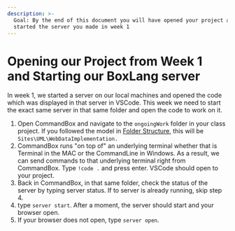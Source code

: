 ```yaml
---
description: >-
  Goal: By the end of this document you will have opened your project and
  started the server you made in week 1
---
```


# Opening our Project from Week 1 and Starting our BoxLang server

In week 1, we started a server on our local machines and opened the code which was displayed in that server in VSCode. This week we need to start the exact same server in that same folder and open the code to work on it.&#x20;

1. Open CommandBox and navigate to the `ongoingWork` folder in your class project. If you followed the model in [Folder Structure](../week-1-software-and-setup/folder-structure.md), this will be `Sites\UML\WebDataImplementation.`&#x20;
2. CommandBox runs "on top of" an underlying terminal whether that is Terminal in the MAC or the CommandLine in Windows. As a result, we can send commands to that underlying terminal right from CommandBox. Type `!code .` and press enter. VSCode should open to your project.
3. Back in CommandBox, in that same folder, check the status of the server by typing server status. If to server is already running, skip step 4.&#x20;
4. type `server start`. After a moment, the server should start and your browser open.&#x20;
5. If your browser does not open, type `server open`.&#x20;

